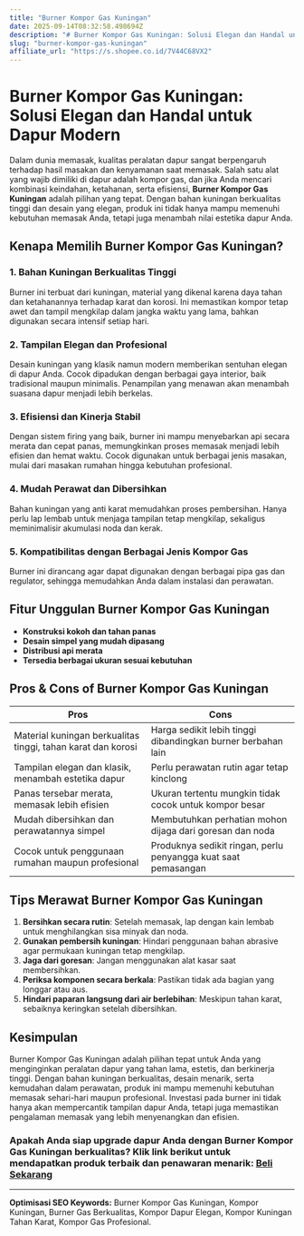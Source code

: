 ```yaml
---
title: "Burner Kompor Gas Kuningan"
date: 2025-09-14T08:32:58.498694Z
description: "# Burner Kompor Gas Kuningan: Solusi Elegan dan Handal untuk Dapur Modern..."
slug: "burner-kompor-gas-kuningan"
affiliate_url: "https://s.shopee.co.id/7V44C68VX2"
---
```

# Burner Kompor Gas Kuningan: Solusi Elegan dan Handal untuk Dapur Modern

Dalam dunia memasak, kualitas peralatan dapur sangat berpengaruh terhadap hasil masakan dan kenyamanan saat memasak. Salah satu alat yang wajib dimiliki di dapur adalah kompor gas, dan jika Anda mencari kombinasi keindahan, ketahanan, serta efisiensi, **Burner Kompor Gas Kuningan** adalah pilihan yang tepat. Dengan bahan kuningan berkualitas tinggi dan desain yang elegan, produk ini tidak hanya mampu memenuhi kebutuhan memasak Anda, tetapi juga menambah nilai estetika dapur Anda.

## Kenapa Memilih Burner Kompor Gas Kuningan?

### 1. Bahan Kuningan Berkualitas Tinggi

Burner ini terbuat dari kuningan, material yang dikenal karena daya tahan dan ketahanannya terhadap karat dan korosi. Ini memastikan kompor tetap awet dan tampil mengkilap dalam jangka waktu yang lama, bahkan digunakan secara intensif setiap hari.

### 2. Tampilan Elegan dan Profesional

Desain kuningan yang klasik namun modern memberikan sentuhan elegan di dapur Anda. Cocok dipadukan dengan berbagai gaya interior, baik tradisional maupun minimalis. Penampilan yang menawan akan menambah suasana dapur menjadi lebih berkelas.

### 3. Efisiensi dan Kinerja Stabil

Dengan sistem firing yang baik, burner ini mampu menyebarkan api secara merata dan cepat panas, memungkinkan proses memasak menjadi lebih efisien dan hemat waktu. Cocok digunakan untuk berbagai jenis masakan, mulai dari masakan rumahan hingga kebutuhan profesional.

### 4. Mudah Perawat dan Dibersihkan

Bahan kuningan yang anti karat memudahkan proses pembersihan. Hanya perlu lap lembab untuk menjaga tampilan tetap mengkilap, sekaligus meminimalisir akumulasi noda dan kerak.

### 5. Kompatibilitas dengan Berbagai Jenis Kompor Gas

Burner ini dirancang agar dapat digunakan dengan berbagai pipa gas dan regulator, sehingga memudahkan Anda dalam instalasi dan perawatan.

## Fitur Unggulan Burner Kompor Gas Kuningan

- **Konstruksi kokoh dan tahan panas**
- **Desain simpel yang mudah dipasang**
- **Distribusi api merata**
- **Tersedia berbagai ukuran sesuai kebutuhan**

## Pros & Cons of Burner Kompor Gas Kuningan

| **Pros** | **Cons** |
| --- | --- |
| Material kuningan berkualitas tinggi, tahan karat dan korosi | Harga sedikit lebih tinggi dibandingkan burner berbahan lain |
| Tampilan elegan dan klasik, menambah estetika dapur | Perlu perawatan rutin agar tetap kinclong |
| Panas tersebar merata, memasak lebih efisien | Ukuran tertentu mungkin tidak cocok untuk kompor besar |
| Mudah dibersihkan dan perawatannya simpel | Membutuhkan perhatian mohon dijaga dari goresan dan noda |
| Cocok untuk penggunaan rumahan maupun profesional | Produknya sedikit ringan, perlu penyangga kuat saat pemasangan |

## Tips Merawat Burner Kompor Gas Kuningan

1. **Bersihkan secara rutin**: Setelah memasak, lap dengan kain lembab untuk menghilangkan sisa minyak dan noda.
2. **Gunakan pembersih kuningan**: Hindari penggunaan bahan abrasive agar permukaan kuningan tetap mengkilap.
3. **Jaga dari goresan**: Jangan menggunakan alat kasar saat membersihkan.
4. **Periksa komponen secara berkala**: Pastikan tidak ada bagian yang longgar atau aus.
5. **Hindari paparan langsung dari air berlebihan**: Meskipun tahan karat, sebaiknya keringkan setelah dibersihkan.

## Kesimpulan

Burner Kompor Gas Kuningan adalah pilihan tepat untuk Anda yang menginginkan peralatan dapur yang tahan lama, estetis, dan berkinerja tinggi. Dengan bahan kuningan berkualitas, desain menarik, serta kemudahan dalam perawatan, produk ini mampu memenuhi kebutuhan memasak sehari-hari maupun profesional. Investasi pada burner ini tidak hanya akan mempercantik tampilan dapur Anda, tetapi juga memastikan pengalaman memasak yang lebih menyenangkan dan efisien.

### Apakah Anda siap upgrade dapur Anda dengan Burner Kompor Gas Kuningan berkualitas? Klik link berikut untuk mendapatkan produk terbaik dan penawaran menarik: [Beli Sekarang](https://s.shopee.co.id/7V44C68VX2)

---

**Optimisasi SEO Keywords:** Burner Kompor Gas Kuningan, Kompor Kuningan, Burner Gas Berkualitas, Kompor Dapur Elegan, Kompor Kuningan Tahan Karat, Kompor Gas Profesional.